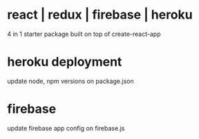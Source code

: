 # react | redux | firebase | heroku
4 in 1 starter package
built on top of create-react-app

# heroku deployment
update node, npm versions on package.json

# firebase
update firebase app config on firebase.js
